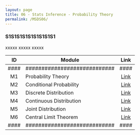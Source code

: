 ```yaml
---
layout: page
title: 06 - Stats Inference - Probability Theory
permalink: /MSDS06/
---
```


<h3>S1S1S1S1S1S1S1S1S1</h3>

xxxxx xxxxx xxxxx

| ID | Module                     |Link|
|:--:|----------------------------|:--:|
|####|############################|####|
| M1 | Probability Theory         |[Link](/01-MSDS/MSDS04/M1/)|
| M2 | Conditional Probability    |[Link](/01-MSDS/MSDS04/M2/)|
| M3 | Discrete Distribution      |[Link](/01-MSDS/MSDS04/M3/)|
| M4 | Continuous Distribution    |[Link](/01-MSDS/MSDS04/M4/)|
| M5 | Joint Distribution         |[Link](/01-MSDS/MSDS04/M5/)|
| M6 | Central Limit Theorem      |[Link](/01-MSDS/MSDS04/M6/)|
|####|############################|####|


